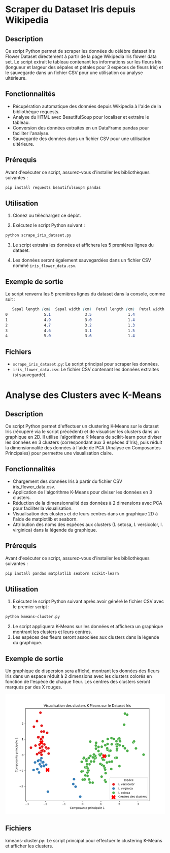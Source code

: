 # Scraper du Dataset Iris depuis Wikipedia

## Description
Ce script Python permet de scraper les données du célèbre dataset Iris Flower Dataset directement à partir de la page Wikipedia Iris flower data set. Le script extrait le tableau contenant les informations sur les fleurs Iris (longueur et largeur des sépales et pétales pour 3 espèces de fleurs Iris) et le sauvegarde dans un fichier CSV pour une utilisation ou analyse ultérieure.

## Fonctionnalités
- Récupération automatique des données depuis Wikipedia à l'aide de la bibliothèque requests.
- Analyse du HTML avec BeautifulSoup pour localiser et extraire le tableau.
- Conversion des données extraites en un DataFrame pandas pour faciliter l'analyse.
- Sauvegarde des données dans un fichier CSV pour une utilisation ultérieure.


## Prérequis
Avant d'exécuter ce script, assurez-vous d'installer les bibliothèques suivantes :

```bash
pip install requests beautifulsoup4 pandas
```

## Utilisation
1. Clonez ou téléchargez ce dépôt.

2. Exécutez le script Python suivant :

```bash
python scrape_iris_dataset.py
```

3. Le script extraira les données et affichera les 5 premières lignes du dataset.

4. Les données seront également sauvegardées dans un fichier CSV nommé ``iris_flower_data.csv``.

## Exemple de sortie
Le script renverra les 5 premières lignes du dataset dans la console, comme suit :

```scss
   Sepal length (cm)  Sepal width (cm)  Petal length (cm)  Petal width (cm)            Species
0                5.1               3.5                1.4               0.2             setosa
1                4.9               3.0                1.4               0.2             setosa
2                4.7               3.2                1.3               0.2             setosa
3                4.6               3.1                1.5               0.2             setosa
4                5.0               3.6                1.4               0.2             setosa
```

## Fichiers

- ``scrape_iris_dataset.py``: Le script principal pour scraper les données.
- ``iris_flower_data.csv``: Le fichier CSV contenant les données extraites (si sauvegardé).


# Analyse des Clusters avec K-Means

## Description
Ce script Python permet d'effectuer un clustering K-Means sur le dataset Iris (récupéré via le script précédent) et de visualiser les clusters dans un graphique en 2D. Il utilise l'algorithme K-Means de scikit-learn pour diviser les données en 3 clusters (correspondant aux 3 espèces d'Iris), puis réduit la dimensionnalité des données à l'aide de PCA (Analyse en Composantes Principales) pour permettre une visualisation claire.

## Fonctionnalités
- Chargement des données Iris à partir du fichier CSV iris_flower_data.csv.
- Application de l'algorithme K-Means pour diviser les données en 3 clusters.
- Réduction de la dimensionnalité des données à 2 dimensions avec PCA pour faciliter la visualisation.
- Visualisation des clusters et de leurs centres dans un graphique 2D à l'aide de matplotlib et seaborn.
- Attribution des noms des espèces aux clusters (I. setosa, I. versicolor, I. virginica) dans la légende du graphique.

## Prérequis
Avant d'exécuter ce script, assurez-vous d'installer les bibliothèques suivantes :

```bash
pip install pandas matplotlib seaborn scikit-learn
```

## Utilisation

1. Exécutez le script Python suivant après avoir généré le fichier CSV avec le premier script :
```bash
python kmeans-cluster.py
```

2. Le script appliquera K-Means sur les données et affichera un graphique montrant les clusters et leurs centres.
3. Les espèces des fleurs seront associées aux clusters dans la légende du graphique.

## Exemple de sortie
Un graphique de dispersion sera affiché, montrant les données des fleurs Iris dans un espace réduit à 2 dimensions avec les clusters colorés en fonction de l'espèce de chaque fleur. Les centres des clusters seront marqués par des X rouges.

![Graphique k-means](./Figure_1.png)

## Fichiers
kmeans-cluster.py: Le script principal pour effectuer le clustering K-Means et afficher les clusters.
